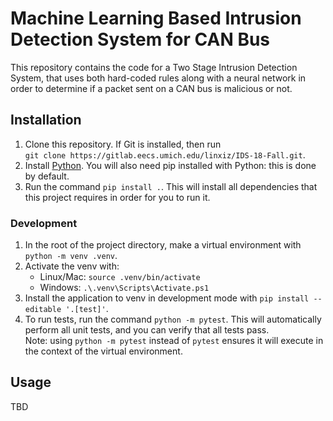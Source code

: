 # Machine Learning Based Intrusion Detection System for CAN Bus
This repository contains the code for a Two Stage Intrusion Detection System,
that uses both hard-coded rules along with a neural network in order to
determine if a packet sent on a CAN bus is malicious or not.

## Installation
1. Clone this repository. If Git is installed, then run  
   `git clone https://gitlab.eecs.umich.edu/linxiz/IDS-18-Fall.git`.
1. Install [Python](https://www.python.org/downloads/). You will also need pip
   installed with Python: this is done by default.
1. Run the command `pip install .`. This will install all dependencies that
   this project requires in order for you to run it.

### Development
1. In the root of the project directory, make a virtual environment with `python -m venv .venv`.
2. Activate the venv with:
   - Linux/Mac: `source .venv/bin/activate`
   - Windows: `.\.venv\Scripts\Activate.ps1`
2. Install the application to venv in development mode with `pip install --editable '.[test]'`.
3. To run tests, run the command `python -m pytest`. This will automatically
   perform all unit tests, and you can verify that all tests pass.  
   Note: using `python -m pytest` instead of `pytest` ensures it will execute
   in the context of the virtual environment.

## Usage
TBD
